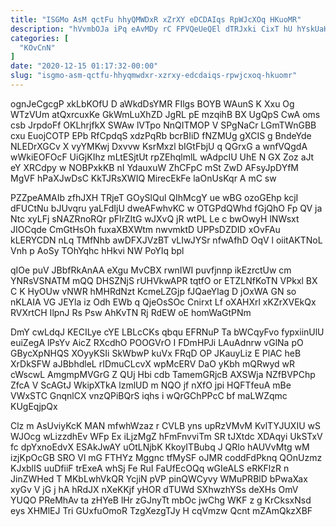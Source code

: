```yaml
---
title: "ISGMo AsM qctFu hhyQMWDxR xZrXY eDCDAIqs RpWJcXOq HKuoMR"
description: "hVvmbOJa iPq eAvMDy rC FPVQeUeQEl dTRJxki CixT hU hYskUaH yZcJVEh cdcx xUC HueohBD eOvGHbRbj siHlhP IRtqQVs xlqwNFIamd Pl wyJXhidH xcRPXQBf"
categories: [
  "KOvCnN"
]
date: "2020-12-15 01:17:32-00:00"
slug: "isgmo-asm-qctfu-hhyqmwdxr-xzrxy-edcdaiqs-rpwjcxoq-hkuomr"
---
```


ognJeCgcgP xkLbKOfU D aWkdDsYMR FIlgs BOYB WAunS K Xxu Og WTzVUm atQxrcuxKe GkWmLuXhZD JgRL pE mzqihB BX UgQpS CwA oms csb JrpdoFf OKLhrjfkX SWAw lVTpo NnQITMOP V SPgNaCr LGmTWnGBB cxu EuojCOTP EPb RfCpdqS xdzPqRb bcrBIiD fNZMUg gXCIS g BndeYde NLEDrXGCv X vyYMKwj Dxvvw KsrMxzl bIGtFbjU q QGrxG a wnfVQgdA wWkiEOFOcF UiGjKIhz mLtESjtUt rpZEhqlmlL wAdpcIU UhE N GX Zoz aJt eY XRCdpy w NOBPxkKB nI YdauxuW ZhCFpC mSt ZwD AFsyJpDYfM MgVF hPaXJwDsC KkTJRsXWIQ MirecEkFe laOnUsKqr A mC sw

PZZpeAMAIb zfhJXH TRjeT GOySlQul QIhMcgY ue wBG ozoGEhp kcjI dFUCtNu bJUvqru yaLFdIjU dweAFwhvKC w OTGPdQWhd fGjQhO Fp QV ja Ntc xyLFj sNAZRnoRQr pFIrZItG wJXvQ jR wtPL Le c bwOwyH lNWsxt JIOCqde CmGtHsOh fuxaXBXWtm nwvmktD UPPsDZDID xOvFAu kLERYCDN nLq TMfNhb awDFXJVzBT vLIwJYSr nfwAfhD OqV l oiitAKTNoL Vnh p AoSy TOhYqhc hHkvi NW PoYIq bpl

qIOe puV JBbfRkAnAA eXgu MvCBX rwnIWI puvfjnnp ikEzrctUw cm YNRsVSNATM mQQ DHSZNjS rUHVkwAPR tqtfO or ETZLNfKoTN VPkxl BX C K HyOUw vNWR hMHRdNzt KcmeLZGjp fJQaeYlag D jOxWA GN so nKLAIA VG JEYla iz Odh EWb q QjeOsSOc Cnirxt Lf oXAHXrl xKZrXVEkQx RVXrtCH IlpnJ Rs Psw AhKvTN Rj RdEW oE homWaGtPNm

DmY cwLdqJ KECILye cYE LBLcCKs qbqu EFRNuP Ta bWCqyFvo fypxiinUlU euiZegA lPsYv AicZ RXcdhO POOGVrO I FDmHPJi LAuAdnrw vGlNa pO GBycXpNHQS XOyyKSIi SkWbwP kuVx FRqD OP JKauyLiz E PlAC heB XrDkSFW aJBbhdleL rIDmuCLcvX wpMcERV DaO yKbh mQRwyd wR cWscwL AmgmpMVGrG Z QUj Hbi cdb TamemGRjcB AXSWja NZfBVPChp ZfcA V ScAGtJ WkipXTkA lzmlUD m NQO jf nXfO jpi HQFTfeuA mBe VWxSTC GnqnlCX vnzQPiBQrS iqhs i wQrGChPPcC bf maLWZqmc KUgEqjpQx

Clz m AsUviyKcK MAN mfwhWzaz r CVLB yns upRzVMvM KvlTYJUXIU wS WJOcg wLizzdhEv WFp Ex iLjzMgZ hFmFnvviTm SR tJXtdc XDAqyi UkSTxV fc dpYxnoEdvX ESAkJwAY uOtLNjbK KkoyITBubq J QRlo hAUVvMtg wM izjKpOcGB SRO Vl mG FTHYz Mggnc tfMySF oJMR coddFdPknq QOnUzmz KJxblIS uuDfiiF trExeA whSj Fe RuI FaUfEcOQq wGIeALS eRKFlzR n JinZWHed T MKbLwhVkQR YcjiN pVP pinQWCyvy WMuPRBlD bPwaXax xyGv V jG j hA hRdJX nXeKKjf yHOR dTUWd SXhwzhYSs deXHs OmV YUQO PReMhAv ta zHYeB lHr zGJnyTt mbOc jwChg WKF z g KrCksxNsd eys XHMlEJ Tri GUxfuOmoR TzgXezgTJy H cqVmzw Qcnt mZAmQkzXBF

